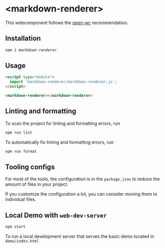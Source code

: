 # \<markdown-renderer>

This webcomponent follows the [open-wc](https://github.com/open-wc/open-wc) recommendation.

## Installation

```bash
npm i markdown-renderer
```

## Usage

```html
<script type="module">
  import 'markdown-renderer/markdown-renderer.js';
</script>

<markdown-renderer></markdown-renderer>
```

## Linting and formatting

To scan the project for linting and formatting errors, run

```bash
npm run lint
```

To automatically fix linting and formatting errors, run

```bash
npm run format
```


## Tooling configs

For most of the tools, the configuration is in the `package.json` to reduce the amount of files in your project.

If you customize the configuration a lot, you can consider moving them to individual files.

## Local Demo with `web-dev-server`

```bash
npm start
```

To run a local development server that serves the basic demo located in `demo/index.html`
